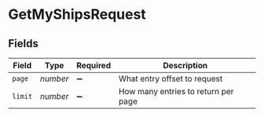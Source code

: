 # GetMyShipsRequest


## Fields

| Field                               | Type                                | Required                            | Description                         |
| ----------------------------------- | ----------------------------------- | ----------------------------------- | ----------------------------------- |
| `page`                              | *number*                            | :heavy_minus_sign:                  | What entry offset to request        |
| `limit`                             | *number*                            | :heavy_minus_sign:                  | How many entries to return per page |